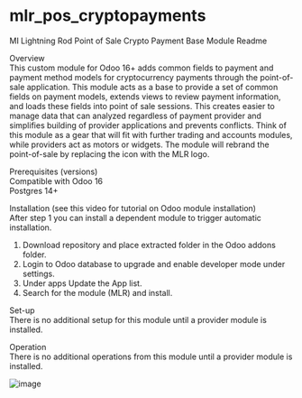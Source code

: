 # mlr_pos_cryptopayments
MI Lightning Rod Point of Sale Crypto Payment Base Module Readme

Overview
<br>This custom module for Odoo 16+ adds common fields to payment and payment method models for cryptocurrency payments through the point-of-sale application. This module acts as a base to provide a set of common fields on payment models, extends views to review payment information, and loads these fields into point of sale sessions. This creates easier to manage data that can analyzed regardless of payment provider and simplifies building of provider applications and prevents conflicts. Think of this module as a gear that will fit with further trading and accounts modules, while providers act as motors or widgets. The module will rebrand the point-of-sale by replacing the icon with the MLR logo.

Prerequisites (versions)
<br>Compatible with Odoo 16
<br>Postgres 14+

Installation (see this video for tutorial on Odoo module installation)
<br>After step 1 you can install a dependent module to trigger automatic installation.
1. Download repository and place extracted folder in the Odoo addons folder.
2. Login to Odoo database to upgrade and enable developer mode under settings.
3. Under apps Update the App list.
4. Search for the module (MLR) and install.

Set-up
<br>There is no additional setup for this module until a provider module is installed.

Operation
<br>There is no additional operations from this module until a provider module is installed.

![image](https://github.com/ERP-FTW/mlr_pos_cryptopayments/assets/124227412/16315363-ad4a-4ca2-8460-397a2d549b55)

